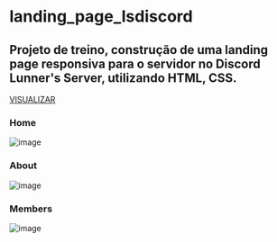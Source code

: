 # landing_page_lsdiscord

## Projeto de treino, construção de uma landing page responsiva para o servidor no Discord Lunner's Server, utilizando HTML, CSS.
[VISUALIZAR](https://lunnersserver.000webhostapp.com/assets/view/home.php)

### Home
![image](https://github.com/itsWesne/landing_page_lsdiscord/assets/106451416/bbec06e6-e637-4648-abe3-912ce7a05d06)

### About
![image](https://github.com/itsWesne/landing_page_lsdiscord/assets/106451416/ec00a253-2346-42a9-b19c-8f09f99c7599)

### Members
![image](https://github.com/itsWesne/landing_page_lsdiscord/assets/106451416/e423ed9a-c947-4636-9cf3-dbb95232d3ab)
